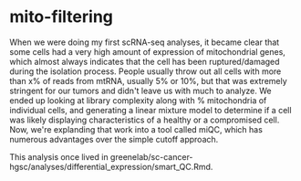 # mito-filtering
When we were doing my first scRNA-seq analyses, it became clear that some cells had a very high amount of expression of mitochondrial genes, which almost always indicates that the cell has been ruptured/damaged during the isolation process. 
People usually throw out all cells with more than x% of reads from mtRNA, usually 5% or 10%, but that was extremely stringent for our tumors and didn't leave us with much to analyze.
We ended up looking at library complexity along with % mitochondria of individual cells, and generating a linear mixture model to determine if a cell was likely displaying characteristics of a healthy or a compromised cell.
Now, we're explanding that work into a tool called miQC, which has numerous advantages over the simple cutoff approach.

This analysis once lived in greenelab/sc-cancer-hgsc/analyses/differential_expression/smart_QC.Rmd.
